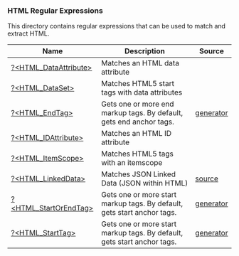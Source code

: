 ### HTML Regular Expressions

This directory contains regular expressions that can be used to match and extract HTML.


|Name                                            |Description                                                                  |Source                               |
|------------------------------------------------|-----------------------------------------------------------------------------|-------------------------------------|
|[?<HTML_DataAttribute>](DataAttribute.regex.txt)|Matches an HTML data attribute                                               |
|[?<HTML_DataSet>](DataSet.regex.txt)            |Matches HTML5 start tags with data attributes                                |
|[?<HTML_EndTag>](EndTag.regex.ps1)              |Gets one or more end markup tags.  By default, gets end anchor tags.<br/>    |[generator](EndTag.regex.ps1)        |
|[?<HTML_IDAttribute>](IDAttribute.regex.txt)    |Matches an HTML ID attribute                                                 |
|[?<HTML_ItemScope>](ItemScope.regex.txt)        |Matches HTML5 tags with an itemscope                                         |
|[?<HTML_LinkedData>](LinkedData.regex.txt)      |Matches JSON Linked Data (JSON within HTML)                                  |[source](LinkedData.regex.source.ps1)|
|[?<HTML_StartOrEndTag>](StartOrEndTag.regex.ps1)|Gets one or more start markup tags.  By default, gets start anchor tags.<br/>|[generator](StartOrEndTag.regex.ps1) |
|[?<HTML_StartTag>](StartTag.regex.ps1)          |Gets one or more start markup tags.  By default, gets start anchor tags.<br/>|[generator](StartTag.regex.ps1)      |


